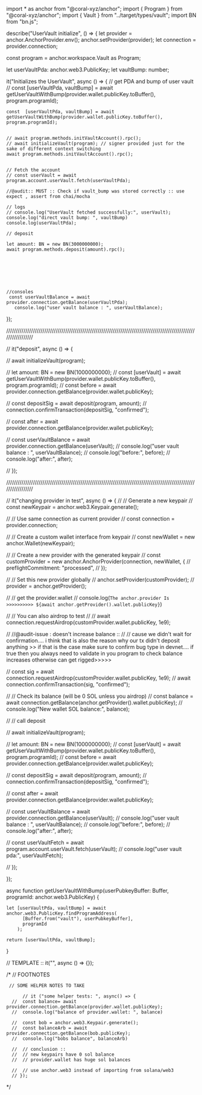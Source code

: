 import * as anchor from "@coral-xyz/anchor";
import { Program } from "@coral-xyz/anchor";
import { Vault } from "../target/types/vault";
import BN from "bn.js";





describe("UserVault initialize", () => {
  let provider = anchor.AnchorProvider.env();
  anchor.setProvider(provider);
  let connection  = provider.connection;

  const program = anchor.workspace.Vault as Program<Vault>;

  let userVaultPda: anchor.web3.PublicKey;
  let vaultBump: number;


  it("Initializes the UserVault", async () => {
    // get PDA and bump of user vault
    // const  [userVaultPda, vaultBump] = await getUserVaultWithBump(provider.wallet.publicKey.toBuffer(), program.programId);

    const  [userVaultPda, vaultBump] = await getUserVaultWithBump(provider.wallet.publicKey.toBuffer(), program.programId);


    // await program.methods.initVaultAccount().rpc(); 
    // await initializeVault(program); // signer provided just for the sake of different context switching
    await program.methods.initVaultAccount().rpc();


    // Fetch the account
    // const userVault = await program.account.userVault.fetch(userVaultPda);

    //@audit:: MUST :: Check if vault_bump was stored correctly :: use expect , assert from chai/mocha

    // logs
    // console.log("UserVault fetched successfully:", userVault);
    console.log("direct vault bump: ", vaultBump)
    console.log(userVaultPda); 

    // deposit

    let amount: BN = new BN(3000000000);
    await program.methods.deposit(amount).rpc();







    //consoles
     const userVaultBalance = await provider.connection.getBalance(userVaultPda);
       console.log("user vault balance : ", userVaultBalance);


  });


  /////////////////////////////////////////////////////////////////////////////////////////////////////////////////

  //  it("deposit", async () => {

  //      await initializeVault(program);


  //      let amount: BN = new BN(1000000000);
  //      const  [userVault] = await getUserVaultWithBump(provider.wallet.publicKey.toBuffer(), program.programId);
  //      const before = await provider.connection.getBalance(provider.wallet.publicKey);

  //      const depositSig = await deposit(program, amount);
  //      connection.confirmTransaction(depositSig, "confirmed");
       

  //      const after = await provider.connection.getBalance(provider.wallet.publicKey);


  //      const userVaultBalance = await provider.connection.getBalance(userVault);
  //      console.log("user vault balance : ", userVaultBalance);
  //      console.log("before:", before);
  //      console.log("after:", after);


  //  });

  /////////////////////////////////////////////////////////////////////////////////////////////////////////////////


//  it("changing provider in test", async () => {
//   // Generate a new keypair
//   const newKeypair = anchor.web3.Keypair.generate();

//   // Use same connection as current provider
//   const connection = provider.connection;

//   // Create a custom wallet interface from keypair
//   const newWallet = new anchor.Wallet(newKeypair);

//   // Create a new provider with the generated keypair
//   const customProvider = new anchor.AnchorProvider(connection, newWallet, {
//     preflightCommitment: "processed",
//   });

//   // Set this new provider globally
//   anchor.setProvider(customProvider);
//   provider = anchor.getProvider();

//   // get the provider.wallet
//   console.log(`The anchor.provider Is >>>>>>>>>> ${await anchor.getProvider().wallet.publicKey}`)


//   // You can also airdrop to test
//   // await connection.requestAirdrop(customProvider.wallet.publicKey, 1e9);
  
//    //@audit-issue : doesn't increase balance ::
//   // cause we didn't wait for confirmation.... i think that is also the reason why our tx didn't deposit anything >> if that is the case make sure to confirm bug type in devnet.... if true then you always need to validate in you program to check balance increases otherwise can get rigged>>>>>


//   const sig =  await connection.requestAirdrop(customProvider.wallet.publicKey, 1e9);
//   await connection.confirmTransaction(sig, "confirmed");
  

//   // Check its balance (will be 0 SOL unless you airdrop)
//   const balance = await connection.getBalance(anchor.getProvider().wallet.publicKey);
//   console.log("New wallet SOL balance:", balance);




//   // call deposit




//      await initializeVault(program);


//        let amount: BN = new BN(1000000000);
//        const  [userVault] = await getUserVaultWithBump(provider.wallet.publicKey.toBuffer(), program.programId);
//        const before = await provider.connection.getBalance(provider.wallet.publicKey);

//        const depositSig = await deposit(program, amount);
//        connection.confirmTransaction(depositSig, "confirmed");
       

//        const after = await provider.connection.getBalance(provider.wallet.publicKey);


//        const userVaultBalance = await provider.connection.getBalance(userVault);
//        console.log("user vault balance : ", userVaultBalance);
//        console.log("before:", before);
//        console.log("after:", after);

//      const userVaultFetch = await program.account.userVault.fetch(userVault);
//          console.log("user vault pda:", userVaultFetch);

// });







});

 async function getUserVaultWithBump(userPubkeyBuffer: Buffer, programId: anchor.web3.PublicKey) {

    let [userVaultPda, vaultBump] = await anchor.web3.PublicKey.findProgramAddress(
          [Buffer.from("vault"), userPubkeyBuffer],
          programId
        );

    return [userVaultPda, vaultBump]; 
}

// TEMPLATE ::  it("", async () => {});

/*
       // FOOTNOTES






     // SOME HELPER NOTES TO TAKE  

          // it ("some helper tests: ", async() => {
      //  const balance= await provider.connection.getBalance(provider.wallet.publicKey);
      //  console.log("balance of provider.wallet: ", balance)

      //  const bob = anchor.web3.Keypair.generate();
      //  const balanceArb = await provider.connection.getBalance(bob.publicKey);
      //  console.log("bobs balance", balanceArb)

      //  // conclusion :: 
      //  // new keypairs have 0 sol balance
      //  // provider.wallet has huge sol balances

      //  // use anchor.web3 instead of importing from solana/web3
      // });

*/